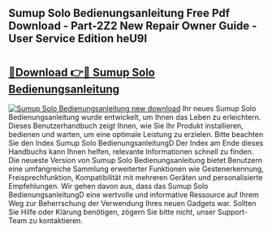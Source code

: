 ## Sumup Solo Bedienungsanleitung Free Pdf Download - Part-2Z2 New Repair Owner Guide - User Service Edition heU9I

# <h2><a href="http://df4i6l.blite.top/?on=Sumup+Solo+Bedienungsanleitung">🔗Download 👉🔴 Sumup Solo Bedienungsanleitung</a></h2>

[![Sumup Solo Bedienungsanleitung new download](https://i.imgur.com/lujVjoI.png)](http://df4i6l.blite.top/?on=Sumup+Solo+Bedienungsanleitung)
Ihr neues Sumup Solo Bedienungsanleitung wurde entwickelt, um Ihnen das Leben zu erleichtern. Dieses Benutzerhandbuch zeigt Ihnen, wie Sie Ihr Produkt installieren, bedienen und warten, um eine optimale Leistung zu erzielen. Bitte beachten Sie den Index Sumup Solo BedienungsanleitungD Der Index am Ende dieses Handbuchs kann Ihnen helfen, relevante Informationen schnell zu finden. Die neueste Version von Sumup Solo Bedienungsanleitung bietet Benutzern eine umfangreiche Sammlung erweiterter Funktionen wie Gestenerkennung, Freisprechfunktion, Kompatibilität mit mehreren Geräten und personalisierte Empfehlungen. Wir gehen davon aus, dass das Sumup Solo BedienungsanleitungD eine wertvolle und informative Ressource auf Ihrem Weg zur Beherrschung der Verwendung Ihres neuen Gadgets war. Sollten Sie Hilfe oder Klärung benötigen, zögern Sie bitte nicht, unser Support-Team zu kontaktieren.
